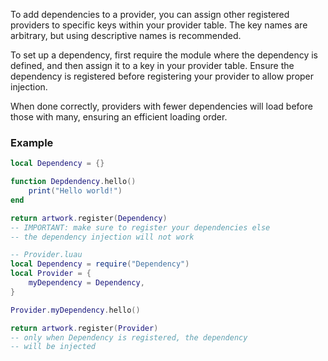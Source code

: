 To add dependencies to a provider, you can assign other registered providers to specific keys within your provider table. The key names are arbitrary, but using descriptive names is recommended.

To set up a dependency, first require the module where the dependency is defined, and then assign it to a key in your provider table. Ensure the dependency is registered before registering your provider to allow proper injection.

When done correctly, providers with fewer dependencies will load before those with many, ensuring an efficient loading order.

### Example
```lua
local Dependency = {}

function Depdendency.hello()
    print("Hello world!")
end

return artwork.register(Dependency)
-- IMPORTANT: make sure to register your dependencies else
-- the dependency injection will not work
```
```lua
-- Provider.luau
local Dependency = require("Dependency")
local Provider = {
    myDependency = Dependency,
}

Provider.myDependency.hello()

return artwork.register(Provider)
-- only when Dependency is registered, the dependency
-- will be injected
```
